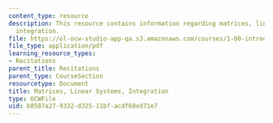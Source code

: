 ```yaml
---
content_type: resource
description: This resource contains information regarding matrices, linear systems,
  integration.
file: https://ol-ocw-studio-app-qa.s3.amazonaws.com/courses/1-00-introduction-to-computers-and-engineering-problem-solving-spring-2012/b8587a279332d32511bfacdf68ed71e7_MIT1_00S12_REC_11.pdf
file_type: application/pdf
learning_resource_types:
- Recitations
parent_title: Recitations
parent_type: CourseSection
resourcetype: Document
title: Matrices, Linear Systems, Integration
type: OCWFile
uid: b8587a27-9332-d325-11bf-acdf68ed71e7
---
```

